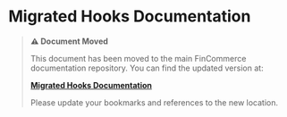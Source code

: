 # Migrated Hooks Documentation

> **⚠️ Document Moved**
> 
> This document has been moved to the main FinCommerce documentation repository. You can find the updated version at:
> 
> **[Migrated Hooks Documentation](https://github.com/dieselfox1/fincommerce/tree/trunk/docs/block-development/reference/hooks/migrated-hooks.md)**
> 
> Please update your bookmarks and references to the new location.
